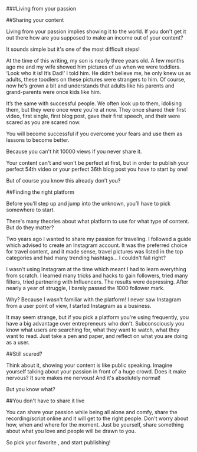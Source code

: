 
###Living from your passion

##Sharing your content

Living from your passion implies showing it to the world. If you don't get it out there how are you supposed to make an income out of your content? 

It sounds simple but it's one of the most difficult steps! 

At the time of this writing, my son is nearly three years old. A few months ago me and my wife showed him pictures of us when we were toddlers. ‘Look who it is! It’s Dad!’ I told him. He didn’t believe me, he only knew us as adults, these toodlers on these pictures were strangers to him. Of course, now he’s grown a bit and understands that adults like his parents and grand-parents were once kids like him.

It’s the same with successful people. We often look up to them, idolising them, but they were once were you’re at now. They once shared their first video, first single, first blog post, gave their first speech, and their were scared as you are scared now. 

You will become successful if you overcome your fears and use them as lessons to become better.

Because you can't hit 10000 views if you never share it.

Your content can't and won't be perfect at first, but in order to publish your perfect 54th video or your perfect 36th blog post you have to start by one!

But of course you know this already don’t you? 

##Finding the right platform

Before you’ll step up and jump into the unknown, you’ll have to pick somewhere to start.

There's many theories about what platform to use for what type of content. But do they matter?

Two years ago I wanted to share my passion for traveling. I followed a guide which advised to create an Instagram account. It was the preferred choice for travel content, and it made sense, travel pictures was listed in the top categories and had many trending hashtags... I couldn't fail right?

I wasn't using Instagram at the time which meant I had to learn everything from scratch. I learned many tricks and hacks to gain followers, tried many filters, tried partnering with Influencers. The results were depressing. After nearly a year of struggle, I barely passed the 1000 follower mark. 

Why? Because I wasn't familiar with the platform! I never saw Instagram from a user point of view, I started Instagram as a business.

It may seem strange, but if you pick a platform you're using frequently, you have a big advantage over entrepreneurs who don't. Subconsciously you know what users are searching for, what they want to watch, what they want to read. Just take a pen and paper, and reflect on what you are doing as a user.

##Still scared?

Think about it, showing your content is like public speaking. Imagine yourself talking about your passion in front of a huge crowd. Does it make nervous? It sure makes me nervous! And it's absolutely normal!

But you know what?

##You don't have to share it live

You can share your passion while being all alone and comfy, share the recording/script online and it will get to the right people. Don't worry about how, when and where for the moment. Just be yourself, share something about what you love and people will be drawn to you. 

So pick your favorite , and start publishing!
